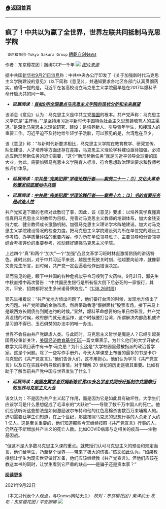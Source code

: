 ###  [:house:返回首頁](https://github.com/ourhimalayas/txt)
---


## 疯了！中共以为赢了全世界，世界左联共同抵制马克思学院
` 東京櫻花団-Tokyo Sakura Group` [轉載自GNews](https://gnews.org/zh-hans/1547779/)

作者：东京樱花团｜捆绑CCP一千年
![](https://lh5.googleusercontent.com/RepusMCRGEkLRVaGSxVWAZeEmrcEL7obXHMrDgRaq6eRETUdZ7dd_B2BUHJgGNqNxXfuntP-0sVvJsKmyUzVe5xMpsm88CnFc6Yf1mP1FOc9WBQANUBwc4nFMNGrkSWz4L9rFcZf=s0)
[*图片来源*](https://static.dw.com/image/40427270_403.jpg)

据中共国[新华社9月21日消息](http://www.news.cn/politics/2021-09/21/c_1127885996.htm)称：中共中央办公厅印发了《关于加强新时代马克思主义学院建设的意见》（以下简称《意见》），并通知要求各地区各部门认真贯彻落实。值得一提的是，习近平在各高校设立马克思主义学院最早是在2017年爆料革命开启灭共的同一年。

- ***延展阅读：***[***首批9所全国重点马克思主义学院的现状分析和未来展望***](http://www.cssn.cn/mkszy/yc/201707/t20170703_3567763.shtml)


该消息《意见》认为：马克思主义是中共立党[摄国](https://wap.sogou.com/web/id=0fe98c1b-cd15-40f0-84f9-3b190a3e765a/keyword=%E6%91%84%E5%9B%BD/sec=8sMl7b-TXHfR3_R7z6duLw../tc?clk=1&amp;url=https%3A%2F%2Fwww.qiwuzhongwen.com%2F10684%2F&amp;bid=sogou-mobp-a3bf6e4db673b644&amp;dp=1&amp;vivotoken=002d0000000051c2c40f00011d6a6e6973676d61696e5f763240636f6d2e7669766f2e62726f7773657200020577dbb3c2a0eb742b3c6985acfb67ef21&amp;rcer=Q9PEAkAuUPGeLMhbL&amp;is_per=0&amp;pno=1&amp;vrid=30000000&amp;wml=0&amp;linkid=title&amp;clickTime=1632300639452&amp;mcv=54&amp;pcl=200,53&amp;sed=0&amp;ml=0&amp;sct=0)的根本。共产党声称：马克思主义学院是“主阵地，”“是坚持用习近平新时代中国特色社会主义思想铸魂育人的主渠道。”是深化马克思主义理论研究、建设；是培养新人、引导青年学生，和接班人的重要工作。习近平迫不及待地给年轻学子洗脑，可以预见的是，台湾危在旦夕。

该《意见》称：“与新时代新要求相比，马克思主义学院在教育教学、研究宣传、队伍建设、人才培养等方面还存在差距，马克思主义理论学科建设亟待加强。必须适应新形势新任务的迫切需要，“这个“新形势新任务”就是习近平领导全球帝的国大业。为此，需要加强马克思主义学院育人标准、符合思想政治理论要求和教师考核评价体系。

- ***延展阅读：***[***中共是“完美犯罪”学理论践行者——案例二十一：（1）文化大革命的爆发彻底撼动中共国***](https://gnews.org/zh-hans/1264145/)


- ***延展阅读：***[***中共是“完美犯罪”学理论践行者——案例十九：（2）毛的首要任务是改造人性***](https://gnews.org/zh-hans/1064893/)


共产党知道下面的老师对此敷衍了事，因此，该《意见》要求：以培养真学真懂真信真用马克思主义的教师为目标，完善对马克思主义教师的培训体系，加大金钱支持力度、健全教师成长激励机制。加强马克思主义理论学术阵地建设。加大对马克思主义学院建设情况的检查力度。把马克思主义学院建设列为所在单位党的建设工作考核、办学质量评估的重要内容，作为所在单位领导班子、主要领导和分管领导综合考核评价的重要参考，推动建好建强马克思主义学院。

上述四个“真”和两个“加大”一个“加强”凸显文革学习班时林彪激情昂扬的讲话特色。此时此刻，对于中共习近平来说，越是生死攸关时刻，他越要向前冲，就像郭文贵先生所言，到时候，共产党一定会逼着他作出错误决定。

显而易见的是，眼下中共国的各种危机似乎令习嗅到了火药味。9月21日，郭先生中秋直播中再次警告：“中共国民生银行是所有恒大倒下后必死的一家银行，其次，平安、招商都将发生多米诺骨牌效应。”（[1:38.26时段](https://gtv.org/video/id=6149e63b42a8af3151a28330)）

郭先生接着说：“共产党地方债出问题了，他们要打台湾的时候，发现地方债出了大问题。共产党所谓的金融市场，然后带动香港“假擀面杖”股票市场，接下来马上是跟西方长期债务到期违约的时候。”显然，爆料革命想要的结果日益彰显，共产党真没钱的时候，政府部门就无法运作，这个时候要打台湾，所谓解决内部危机或许是习迫不得已、玉石俱焚的办法中的唯一办法。

世界不会任由共产党肆虐人类。与此同时，马克思主义哲学是魔是人？已经引起美国高校重新关注，[美国经济教育基金FEE](https://fee.org/articles/why-universities-should-teach-ayn-rand-alongside-karl-marx/)一篇文章表示，为什么他们的大学开放式教学大纲项目表中有卡尔·马克思？为什么这是“大学校园里最被指派的政治哲学家。这是个问题。除了一些写作手册外，今天大学课堂上布置的最多的书是卡尔·马克思的《共产党宣言》。”他们告诉人们，这不用担心。他们认为学习《共产党宣言》以及它在实践中所导致的事情，对于理解 20 世纪的历史是极其重要。比如有助于了解当前共产党中国与世界发生了什么？

- ***延展阅读：***[***美国左翼学者乔姆斯等世界30多名学者共同呼吁抵制中共国举行的世界马克思主义大会***](https://www.dw.com/zh/%E7%9C%9F%E5%81%87%E9%A9%AC%E5%85%8B%E6%80%9D%E4%B8%BB%E4%B9%89%E8%80%85%E7%9A%84%E8%BE%83%E9%87%8F/a-46520495)


该文认为：不是因为共产主义起了作用，而是因为它是如此具有破坏性。大学生们应该学习是什么思想促成了毛泽东的“大跃进”——导致了数千万中国人的死亡。他们应该听听这些想法是如何激励波尔布特和他的红色高棉杀害数百万柬埔寨人的。迫切需要让学生们知道，在上个世纪，那些按照马克思的思想行事的人杀死了大约 1 亿人。这是至关重要的，他们知道那些今天继续按照《共产党宣言》行事的人，仍然在不断增加共产主义的死亡人数。比如COVID病毒与之相关的疫苗——生物基因战。

“但这不是大多数马克思主义课的重点。就教授们认可马克思主义的预设和规定而言，他们给学生，乃至整个世界——带来了极大的伤害。”该文如此认为。“如果教授想让学生为现实世界做好准备，他们应该继续教《共产党宣言》。但他们应该在教这本书的同时，让学生看到它严重的缺点——是骗子还是资本家？”

[**阅读更多**](https://fee.org/articles/why-universities-should-teach-ayn-rand-alongside-karl-marx/)

2021年9月22日

（本文只代表个人观点，与Gnews网站无关）
*校对：东京樱花团 / 東洋武士*
*发布：东京樱花团 / 平安卿卿*
![](https://assets.gnews.org/wp-content/uploads/2021/09/image0-1-18.jpg)
